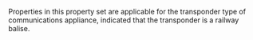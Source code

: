 Properties in this property set are applicable for the transponder type of communications appliance, indicated that the transponder is a railway balise.
